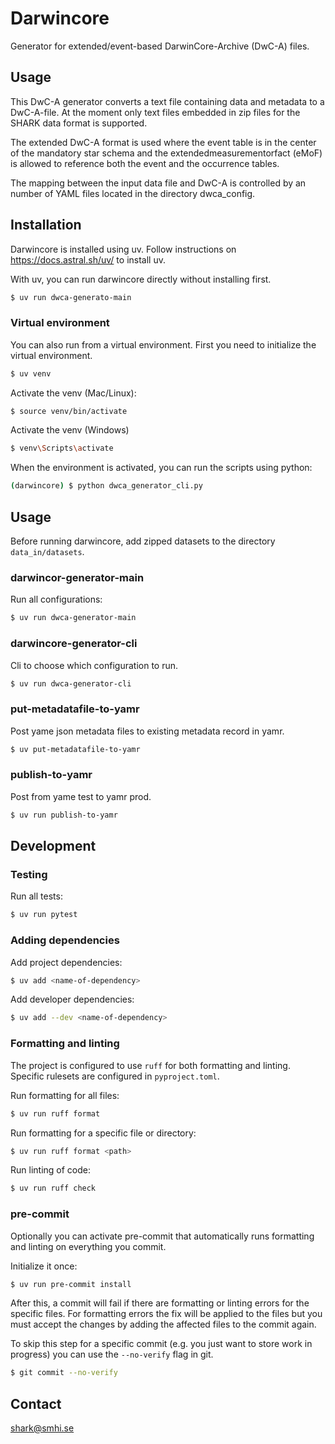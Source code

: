 # Darwincore
Generator for extended/event-based DarwinCore-Archive (DwC-A) files.

## Usage
This DwC-A generator converts a text file containing data and 
metadata to a DwC-A-file. At the moment only text files embedded in
zip files for the SHARK data format is supported.

The extended DwC-A format is used where the event table is in the center 
of the mandatory star schema and the extendedmeasurementorfact (eMoF) is allowed 
to reference both the event and the occurrence tables.

The mapping between the input data file and DwC-A is controlled by an number
of YAML files located in the directory dwca_config.

## Installation
Darwincore is installed using uv. Follow instructions on https://docs.astral.sh/uv/ to install uv.

With uv, you can run darwincore directly without installing first.
```bash
$ uv run dwca-generato-main 
```

### Virtual environment
You can also run from a virtual environment. First you need to initialize the virtual environment.
```bash
$ uv venv
```

Activate the venv (Mac/Linux):
```bash
$ source venv/bin/activate
```

Activate the venv (Windows) 
```bash
$ venv\Scripts\activate
```

When the environment is activated, you can run the scripts using python:
```bash
(darwincore) $ python dwca_generator_cli.py
```

## Usage
Before running darwincore, add zipped datasets to the directory `data_in/datasets`.

### darwincor-generator-main
Run all configurations:
```bash
$ uv run dwca-generator-main
```

### darwincore-generator-cli
Cli to choose which configuration to run.
```bash
$ uv run dwca-generator-cli
```

### put-metadatafile-to-yamr
Post yame json metadata files to existing metadata record in yamr.

```bash
$ uv put-metadatafile-to-yamr
```

### publish-to-yamr
Post from yame test to yamr prod.
```bash
$ uv run publish-to-yamr
```

## Development
### Testing
Run all tests:
```bash
$ uv run pytest
```

### Adding dependencies
Add project dependencies:
```bash
$ uv add <name-of-dependency>
```

Add developer dependencies:
```bash
$ uv add --dev <name-of-dependency>
```

### Formatting and linting
The project is configured to use `ruff` for both formatting and linting. Specific rulesets are configured in
`pyproject.toml`.

Run formatting for all files:
```bash
$ uv run ruff format
```

Run formatting for a specific file or directory:
```bash
$ uv run ruff format <path>
```

Run linting of code:
```bash
$ uv run ruff check
```

### pre-commit
Optionally you can activate pre-commit that automatically runs formatting and linting on everything you commit.

Initialize it once:
```bash
$ uv run pre-commit install
```

After this, a commit will fail if there are formatting or linting errors for the specific files. For formatting errors
the fix will be applied to the files but you must accept the changes by adding the affected files to the commit again.

To skip this step for a specific commit (e.g. you just want to store work in progress) you can use the `--no-verify`
flag in git.
```bash
$ git commit --no-verify
```

## Contact

shark@smhi.se
